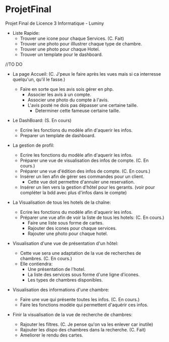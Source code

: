# ProjetFinal
Projet Final de Licence 3 Informatique - Luminy

* Liste Rapide:
    - Trouver une icone pour chaque Services. (C. Fait)
    - Trouver une photo pour illlustrer chaque type de chambre.
    - Trouver une photo pour chaque Hotel.
    - Trouver un template pour le dashboard.

//TO DO

* La page Accueil: (C. J'peux le faire après les vues mais si ca interresse quelqu'un, qu'il le fasse.)
    - Faire en sorte que les avis sois gérer en php.
        - Associer les avis à un compte.
        - Associer une photo du compte à l'avis.
        - L'avis posté ne dois pas dépasser une certaine taille.
            - Determiner cette fameuse certaine taille.

* Le DashBoard: (S. En cours)
    - Ecrire les fonctions du modèle afin d'aquerir les infos.
    - Preparer un template de dashboard.

* La gestion de profil:
    - Ecrire les fonctions du modèle afin d'aquerir les infos.
    - Préparer une vue de visualisation des infos de compte. (C. En cours.)
    - Préparer une vue d'édition des infos de compte. (C. En cours.)
    - Insérer un lien afin de gérer ses commandes pour un client.
        - Cette vue doit permettre d'annuler une reservation.
    - Insérer un lien vers la gestion d'hôtel pour les gerants.
    (voir pour compléter la bdd avec plus d'infos dans le compte)

* La Visualisation de tous les hotels de la chaîne: 
    - Ecrire les fonctions du modèle afin d'aquerir les infos. 
    - Préparer une vue afin de voir la liste de tous les hotels: (C. En cours.)
      - Faire une liste sous forme de cartes.
      - Rajouter des icones pour chaque services.
      - Rajouter une photo pour chaque hotel.

* Visualisation d'une vue de présentation d'un hôtel:
    - Cette vue sera une adaptation de la vue de recherches de chambres. (C. En cours.)
    - Elle contiendra:
      - Une présentation de l'hotel.
      - La liste des services sous forme d'une ligne d'icones.
      - Les types de chambres disponibles.

* Visualisation des informations d'une chambre:
    - Faire une vue qui présente toutes les infos. (C. En cours.)
    - Faire les fonctions modèle qui permettent d'aquérir ces infos.

* Finir la visualisation de la vue de recherche de chambres:
    - Rajouter les filtres. (C. Je pense qu'on va les enlever car inutile)
    - Rajouter les dispo des chambres dans la recherche. (C. Fait)
    - Ameliorer le rendu des cartes.
